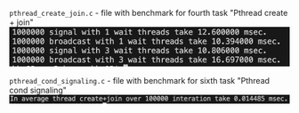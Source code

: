 `pthread_create_join.c` - file with benchmark for fourth task "Pthread create + join"
![Alt text](./pthread_create_join_res.png)

`pthread_cond_signaling.c` - file with benchmark for sixth task "Pthread cond signaling"
![Alt text](./pthread_cond_signaling_res.png)
